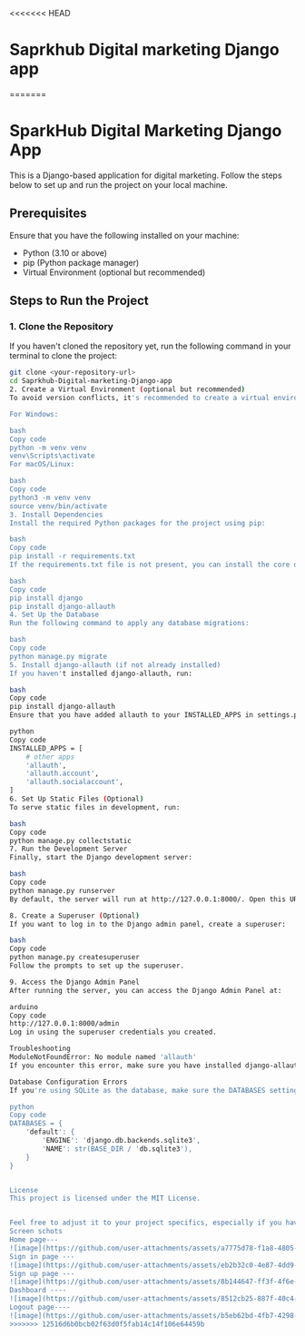 <<<<<<< HEAD
# Saprkhub Digital marketing Django app
 
 
=======
# SparkHub Digital Marketing Django App

This is a Django-based application for digital marketing. Follow the steps below to set up and run the project on your local machine.

## Prerequisites

Ensure that you have the following installed on your machine:
- Python (3.10 or above)
- pip (Python package manager)
- Virtual Environment (optional but recommended)

## Steps to Run the Project

### 1. Clone the Repository

If you haven't cloned the repository yet, run the following command in your terminal to clone the project:

```bash
git clone <your-repository-url>
cd Saprkhub-Digital-marketing-Django-app
2. Create a Virtual Environment (optional but recommended)
To avoid version conflicts, it's recommended to create a virtual environment. You can do this with the following commands:

For Windows:

bash
Copy code
python -m venv venv
venv\Scripts\activate
For macOS/Linux:

bash
Copy code
python3 -m venv venv
source venv/bin/activate
3. Install Dependencies
Install the required Python packages for the project using pip:

bash
Copy code
pip install -r requirements.txt
If the requirements.txt file is not present, you can install the core dependencies manually:

bash
Copy code
pip install django
pip install django-allauth
4. Set Up the Database
Run the following command to apply any database migrations:

bash
Copy code
python manage.py migrate
5. Install django-allauth (if not already installed)
If you haven't installed django-allauth, run:

bash
Copy code
pip install django-allauth
Ensure that you have added allauth to your INSTALLED_APPS in settings.py:

python
Copy code
INSTALLED_APPS = [
    # other apps
    'allauth',
    'allauth.account',
    'allauth.socialaccount',
]
6. Set Up Static Files (Optional)
To serve static files in development, run:

bash
Copy code
python manage.py collectstatic
7. Run the Development Server
Finally, start the Django development server:

bash
Copy code
python manage.py runserver
By default, the server will run at http://127.0.0.1:8000/. Open this URL in your browser to see the application in action.

8. Create a Superuser (Optional)
If you want to log in to the Django admin panel, create a superuser:

bash
Copy code
python manage.py createsuperuser
Follow the prompts to set up the superuser.

9. Access the Django Admin Panel
After running the server, you can access the Django Admin Panel at:

arduino
Copy code
http://127.0.0.1:8000/admin
Log in using the superuser credentials you created.

Troubleshooting
ModuleNotFoundError: No module named 'allauth'
If you encounter this error, make sure you have installed django-allauth by running pip install django-allauth.

Database Configuration Errors
If you're using SQLite as the database, make sure the DATABASES setting in settings.py is correctly configured:

python
Copy code
DATABASES = {
    'default': {
        'ENGINE': 'django.db.backends.sqlite3',
        'NAME': str(BASE_DIR / 'db.sqlite3'),
    }
}


License
This project is licensed under the MIT License.


Feel free to adjust it to your project specifics, especially if you have any other custom s
Screen schots 
Home page---
![image](https://github.com/user-attachments/assets/a7775d78-f1a8-4805-bcab-60f231999b24)
Sign in page ---
![image](https://github.com/user-attachments/assets/eb2b32c0-4e87-4dd9-8f3e-7c95bdbd5d4e)
Sign up page ---
![image](https://github.com/user-attachments/assets/8b144647-ff3f-4f6e-b57e-6d9e314cd617)
Dashboard ----
![image](https://github.com/user-attachments/assets/8512cb25-887f-40c4-86fd-2a8a13cecaf4)
Logout page----
![image](https://github.com/user-attachments/assets/b5eb62bd-4fb7-4298-b940-d212d3429a64)
>>>>>>> 12516d6b0bcb02f63d0f5fab14c14f106e64459b

